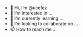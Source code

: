 - 👋 Hi, I’m @ucefez
- 👀 I’m interested in ...
- 🌱 I’m currently learning ...
- 💞️ I’m looking to collaborate on ...
- 📫 How to reach me ...

<!---
ucefez/ucefez is a ✨ special ✨ repository because its `README.md` (this file) appears on your GitHub profile.
You can click the Preview link to take a look at your changes.
--->
